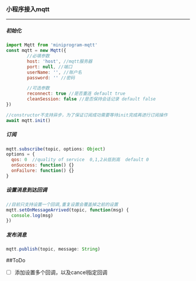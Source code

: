 ### 小程序接入mqtt
***
##### 初始化
```javascript
import Mqtt from 'miniprogram-mqtt'
const mqtt = new Mqtt({
        //必填参数
        host: 'host', //mqtt服务器
        port: null, //端口
        userName: '', //账户名
        password: '' //密码

        //可选参数
        reconnect: true //是否重连 default true
        cleanSession: false //是否保持会话记录 default false
})

//constructor不支持异步，为了保证订阅成功需要等待init完成再进行订阅操作
await mqtt.init() 
```
##### 订阅
```javascript
mqtt.subscribe(topic, options: Object)
options = {
  qos: 0  //quality of service  0,1,2从低到高  default 0
  onSuccess: function() {} 
  onFailure: function() {}
}
```
##### 设置消息到达回调
```javascript
//目前只支持设置一个回调,重复设置会覆盖掉之前的设置
mqtt.setOnMessageArrived(topic, function(msg) {
  console.log(msg)
})
```
##### 发布消息
```javascript
mqtt.publish(topic, message: String)
```

##ToDo
- [ ] 添加设置多个回调，以及cancel指定回调